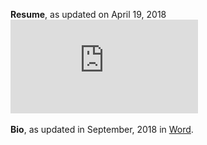 **Resume**, as updated on April 19, 2018 
![pdf](https://github.com/zire/resume/blob/master/Resume_Herbert%20Yang%2020180419.pdf)


**Bio**, as updated in September, 2018 in [Word](https://github.com/zire/resume/blob/master/Herbert%20Yang_Bio_201809.docx). 